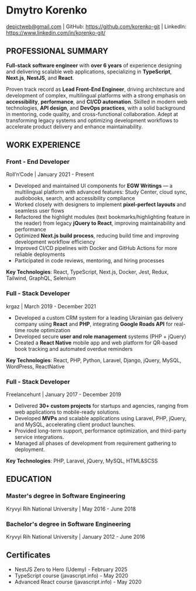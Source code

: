 # Dmytro Korenko

depictweb@gmail.com | GitHub: https://github.com/korenko-git | LinkedIn: https://www.linkedin.com/in/korenko-git/

## PROFESSIONAL SUMMARY

**Full-stack software engineer** with **over 6 years** of experience designing and delivering scalable web applications, specializing in **TypeScript**, **Next.js**, **NestJS**, and **React**.

Proven track record as **Lead Front-End Engineer**, driving architecture and development of complex, multilingual platforms with a strong emphasis on **accessibility**, **performance**, and **CI/CD automation**. Skilled in modern web technologies, **API design**, and **DevOps practices**, with a solid background in mentoring, code quality, and cross-functional collaboration. Adept at transforming legacy systems and optimizing development workflows to accelerate product delivery and enhance maintainability.

## WORK EXPERIENCE

### Front - End Developer

Roll’n’Code | January 2021 - Present

- Developed and maintained UI components for **EGW Writings** — a multilingual platform with advanced features: Study Center, cloud sync, audiobooks, search, and accessibility compliance
- Worked closely with designers to implement **pixel-perfect layouts** and seamless user flows
- Refactored the highlight modules (text bookmarks/highlighting feature in the reader) from legacy **jQuery to React**, improving maintainability and performance
- Optimized **Next.js build process**, reducing build time and improving development workflow efficiency
- Improved CI/CD pipelines with Docker and GitHub Actions for more reliable deployments
- Participated in code reviews, mentoring, and hiring processes

**Key Technologies**: React, TypeScript, Next.js, Docker, Jest, Redux, Tailwind, GraphQL, Selenium

### Full - Stack Developer

krgaz | March 2019 - December 2021

- Developed a custom CRM system for a leading Ukrainian gas delivery company using **React** and **PHP**, integrating **Google Roads API** for real-time route optimization
- Developed secure **user and role management** systems (PHP + jQuery)
- Created a **React Native** mobile app and web platform for QR-based book tracking and automated overdue reminders

**Key Technologies**: React, PHP, Python, Laravel, Django, jQuery, MySQL, WordPress, ReactNative

### Full - Stack Developer

Freelancehunt | January 2017 - December 2019

- Delivered **30+ custom projects** for startups and agencies, ranging from web applications to mobile-ready solutions.
- Developed **MVPs** and scalable applications using Laravel, PHP, jQuery, and MySQL, accelerating client product launches.
- Provided long-term support, performance optimization, and third-party service integrations.
- Managed all phases of development from requirement gathering to deployment.

**Key Technologies**: PHP, Laravel, jQuery, MySQL, HTML&SCSS

## EDUCATION

### Master's degree in Software Engineering

Kryvyi Rih National University | May 2016 - June 2018

### Bachelor's degree in Software Engineering

Kryvyi Rih National University | January 2012 - June 2016

## Certificates

- NestJS Zero to Hero (Udemy) - February 2025
- TypeScript course (javascript.info) - May 2020
- Advanced React course (javascript.info) - May 2020
